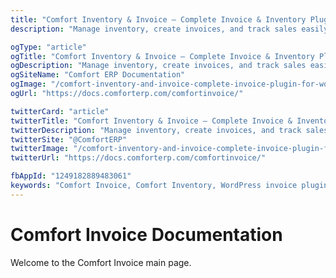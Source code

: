 ```yaml
---
title: "Comfort Inventory & Invoice – Complete Invoice & Inventory Plugin for WordPress"
description: "Manage inventory, create invoices, and track sales easily with Comfort Inventory & Invoice. A complete inventory and billing plugin for WordPress."

ogType: "article"
ogTitle: "Comfort Inventory & Invoice – Complete Invoice & Inventory Plugin for WordPress"
ogDescription: "Manage inventory, create invoices, and track sales easily with Comfort Inventory & Invoice. A complete inventory and billing plugin for WordPress."
ogSiteName: "Comfort ERP Documentation"
ogImage: "/comfort-inventory-and-invoice-complete-invoice-plugin-for-wordpress.webp"
ogUrl: "https://docs.comforterp.com/comfortinvoice/"

twitterCard: "article"
twitterTitle: "Comfort Inventory & Invoice – Complete Invoice & Inventory Plugin for WordPress"
twitterDescription: "Manage inventory, create invoices, and track sales easily with Comfort Inventory & Invoice. A complete inventory and billing plugin for WordPress."
twitterSite: "@ComfortERP"
twitterImage: "/comfort-inventory-and-invoice-complete-invoice-plugin-for-wordpress.webp"
twitterUrl: "https://docs.comforterp.com/comfortinvoice/"

fbAppId: "1249182889483061"
keywords: "Comfort Invoice, Comfort Inventory, WordPress invoice plugin, WordPress inventory plugin, billing plugin WordPress, inventory management WordPress, sales tracking plugin, Comfort Inventory Invoice plugin"
---
```


# Comfort Invoice Documentation

Welcome to the Comfort Invoice main page.



